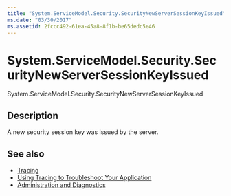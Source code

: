 ```yaml
---
title: "System.ServiceModel.Security.SecurityNewServerSessionKeyIssued"
ms.date: "03/30/2017"
ms.assetid: 2fccc492-61ea-45a8-8f1b-be65dedc5e46
---
```

# System.ServiceModel.Security.SecurityNewServerSessionKeyIssued
System.ServiceModel.Security.SecurityNewServerSessionKeyIssued  
  
## Description  
 A new security session key was issued by the server.  
  
## See also

- [Tracing](index.md)
- [Using Tracing to Troubleshoot Your Application](using-tracing-to-troubleshoot-your-application.md)
- [Administration and Diagnostics](../index.md)
